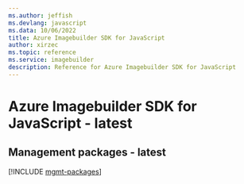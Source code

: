 ```yaml
---
ms.author: jeffish
ms.devlang: javascript
ms.data: 10/06/2022
title: Azure Imagebuilder SDK for JavaScript
author: xirzec
ms.topic: reference
ms.service: imagebuilder
description: Reference for Azure Imagebuilder SDK for JavaScript
---
```

# Azure Imagebuilder SDK for JavaScript - latest

## Management packages - latest
[!INCLUDE [mgmt-packages](imagebuilder-mgmt-index.md)]